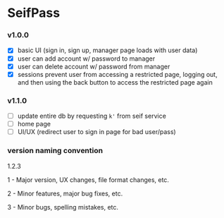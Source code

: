 # SeifPass

### v1.0.0

- [x] basic UI (sign in, sign up, manager page loads with user data)
- [x] user can add account w/ password to manager
- [x] user can delete account w/ password from manager
- [x] sessions prevent user from accessing a restricted page, logging out, and then using the back button to access the restricted page again

### v1.1.0

- [ ] update entire db by requesting `k'` from seif service
- [ ] home page
- [ ] UI/UX (redirect user to sign in page for bad user/pass)

### version naming convention

1.2.3

1 - Major version, UX changes, file format changes, etc. 

2 - Minor features, major bug fixes, etc.

3 - Minor bugs, spelling mistakes, etc.
